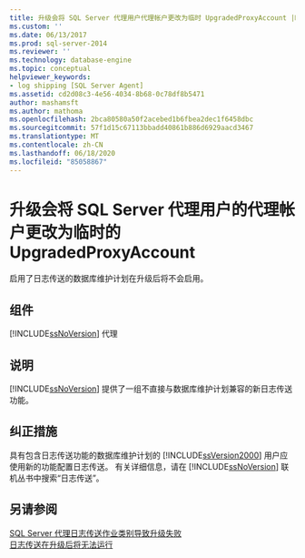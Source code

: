 ```yaml
---
title: 升级会将 SQL Server 代理用户代理帐户更改为临时 UpgradedProxyAccount |Microsoft Docs
ms.custom: ''
ms.date: 06/13/2017
ms.prod: sql-server-2014
ms.reviewer: ''
ms.technology: database-engine
ms.topic: conceptual
helpviewer_keywords:
- log shipping [SQL Server Agent]
ms.assetid: cd2d08c3-4e56-4034-8b68-0c78df8b5471
author: mashamsft
ms.author: mathoma
ms.openlocfilehash: 2bca80580a50f2acebed1b6fbea2dec1f6458dbc
ms.sourcegitcommit: 57f1d15c67113bbadd40861b886d6929aacd3467
ms.translationtype: MT
ms.contentlocale: zh-CN
ms.lasthandoff: 06/18/2020
ms.locfileid: "85058867"
---
```

# <a name="upgrading-will-change-the-sql-server-agent-user-proxy-account-to-the-temporary-upgradedproxyaccount"></a>升级会将 SQL Server 代理用户的代理帐户更改为临时的 UpgradedProxyAccount
  启用了日志传送的数据库维护计划在升级后将不会启用。  
  
## <a name="component"></a>组件  
 [!INCLUDE[ssNoVersion](../../includes/ssnoversion-md.md)] 代理  
  
## <a name="description"></a>说明  
 [!INCLUDE[ssNoVersion](../../includes/ssnoversion-md.md)] 提供了一组不直接与数据库维护计划兼容的新日志传送功能。  
  
## <a name="corrective-action"></a>纠正措施  
 具有包含日志传送功能的数据库维护计划的 [!INCLUDE[ssVersion2000](../../includes/ssversion2000-md.md)] 用户应使用新的功能配置日志传送。 有关详细信息，请在 [!INCLUDE[ssNoVersion](../../includes/ssnoversion-md.md)] 联机丛书中搜索“日志传送”。  
  
## <a name="see-also"></a>另请参阅  
 [SQL Server 代理日志传送作业类别导致升级失败](../../../2014/sql-server/install/sql-server-agent-log-shipping-job-category-causes-upgrade-to-fail.md)   
 [日志传送在升级后将无法运行](../../../2014/sql-server/install/log-shipping-will-not-run-after-upgrading.md)  
  
  
